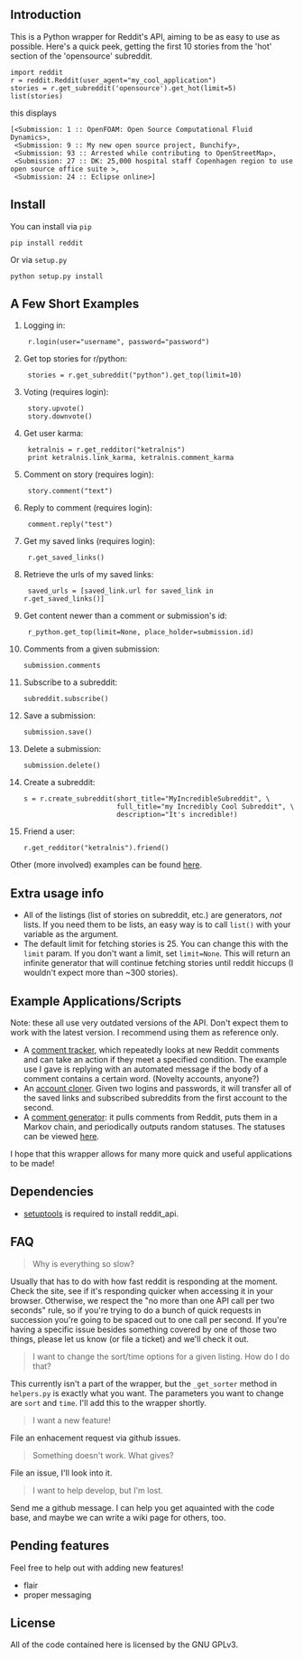 Introduction
------------

This is a Python wrapper for Reddit's API, aiming to be as easy to use as possible. 
Here's a quick peek, getting the first 10 stories from the 'hot' section of the 'opensource' subreddit.

    import reddit
    r = reddit.Reddit(user_agent="my_cool_application")
    stories = r.get_subreddit('opensource').get_hot(limit=5)
    list(stories)

this displays

    [<Submission: 1 :: OpenFOAM: Open Source Computational Fluid Dynamics>,
     <Submission: 9 :: My new open source project, Bunchify>,
     <Submission: 93 :: Arrested while contributing to OpenStreetMap>,
     <Submission: 27 :: DK: 25,000 hospital staff Copenhagen region to use open source office suite >,
     <Submission: 24 :: Eclipse online>]


Install
-------
You can install via `pip` 

    pip install reddit

Or via `setup.py`

    python setup.py install


A Few Short Examples
--------------------

1. Logging in:

        r.login(user="username", password="password")

2. Get top stories for r/python:

        stories = r.get_subreddit("python").get_top(limit=10)

3. Voting (requires login):

        story.upvote()
        story.downvote()

4. Get user karma:

        ketralnis = r.get_redditor("ketralnis")
        print ketralnis.link_karma, ketralnis.comment_karma

5. Comment on story (requires login):

        story.comment("text")

6. Reply to comment (requires login):

        comment.reply("test")

7. Get my saved links (requires login):

        r.get_saved_links()

8. Retrieve the urls of my saved links:

        saved_urls = [saved_link.url for saved_link in r.get_saved_links()]

9. Get content newer than a comment or submission's id:

        r_python.get_top(limit=None, place_holder=submission.id)

10. Comments from a given submission:

        submission.comments

13. Subscribe to a subreddit:

        subreddit.subscribe()

13. Save a submission:

        submission.save()
        
13. Delete a submission:

        submission.delete()

14. Create a subreddit:

        s = r.create_subreddit(short_title="MyIncredibleSubreddit", \
                               full_title="my Incredibly Cool Subreddit", \
                               description="It's incredible!)

15. Friend a user:

        r.get_redditor("ketralnis").friend()

Other (more involved) examples can be found [here](http://www.github.com/mellort/reddit_api/blob/master/EXAMPLES.md).

Extra usage info
----------

* All of the listings (list of stories on subreddit, etc.) are
  generators, *not* lists. If you need them to be lists, an easy way is
    to call `list()` with your variable as the argument.
* The default limit for fetching stories is 25. You can change this with
  the `limit` param. If you don't want a limit, set `limit=None`. This
    will return an infinite generator that will continue fetching
    stories until reddit hiccups (I wouldn't expect more than ~300
    stories). 

Example Applications/Scripts
----------------------------

Note: these all use very outdated versions of the API. 
Don't expect them to work with the latest version.
I recommend using them as reference only.

* A [comment tracker](http://github.com/mellort/reddit_comment_tracker/blob/master/comment_tracker.py), which repeatedly looks at new Reddit comments and can take an action if they meet a specified condition. The example use I gave is replying with an automated message if the body of a comment contains a certain word. (Novelty accounts, anyone?)
* An [account cloner](http://github.com/mellort/reddit_account_cloner/blob/master/account_cloner.py). Given two logins and passwords, it will transfer all of the saved links and subscribed subreddits from the first account to the second.
* A [comment generator](http://github.com/mellort/reddit_comment_bot): it pulls comments from Reddit, puts them in a Markov chain, and periodically outputs random statuses. The statuses can be viewed [here](http://identi.ca/redditbot/all).

I hope that this wrapper allows for many more quick and useful applications to be made!

Dependencies
------------

* [setuptools](http://pypi.python.org/pypi/setuptools) is required to install reddit_api.

FAQ
------------

> Why is everything so slow?

Usually that has to do with how fast reddit is responding at the moment. Check
the site, see if it's responding quicker when accessing it in your browser.
Otherwise, we respect the "no more than one API call per two seconds" rule, so if you're trying to do a bunch of quick requests in succession you're going to be spaced out to one call per second. If you're having a specific issue besides something covered by one of those two things, please let us know (or file a ticket) and we'll check it out.

> I want to change the sort/time options for a given listing. How do I
> do that?

This currently isn't a part of the wrapper, but the `_get_sorter` method
in `helpers.py` is exactly what you want. The parameters you want to
change are `sort` and `time`. I'll add this to the wrapper shortly.

> I want a new feature!

File an enhacement request via github issues.

> Something doesn't work. What gives?

File an issue, I'll look into it.

> I want to help develop, but I'm lost. 

Send me a github message. I can help you get aquainted with the code
base, and maybe we can write a wiki page for others, too.

Pending features
----------------

Feel free to help out with adding new features!

* flair
* proper messaging


License
------------
All of the code contained here is licensed by the GNU GPLv3.
